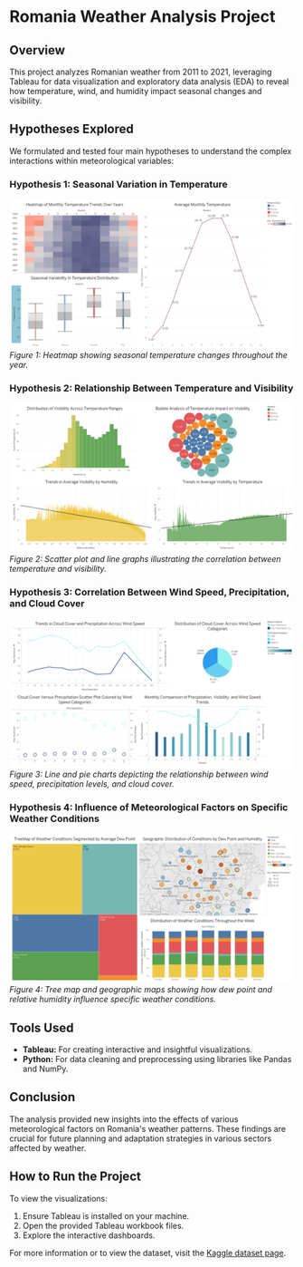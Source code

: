 # Romania Weather Analysis Project

## Overview
This project analyzes Romanian weather from 2011 to 2021, leveraging Tableau for data visualization and exploratory data analysis (EDA) to reveal how temperature, wind, and humidity impact seasonal changes and visibility.

## Hypotheses Explored
We formulated and tested four main hypotheses to understand the complex interactions within meteorological variables:

### Hypothesis 1: Seasonal Variation in Temperature
![Seasonal Temperature Variation](/output/Hypothesis-1.png)
*Figure 1: Heatmap showing seasonal temperature changes throughout the year.*

### Hypothesis 2: Relationship Between Temperature and Visibility
![Temperature and Visibility](/output/Hypothesis-2.png)
*Figure 2: Scatter plot and line graphs illustrating the correlation between temperature and visibility.*

### Hypothesis 3: Correlation Between Wind Speed, Precipitation, and Cloud Cover
![Wind, Precipitation, and Cloud Cover](/output/Hypothesis-3.png)
*Figure 3: Line and pie charts depicting the relationship between wind speed, precipitation levels, and cloud cover.*

### Hypothesis 4: Influence of Meteorological Factors on Specific Weather Conditions
![Meteorological Factors and Weather Conditions](/output/Hypothesis-4.png)
*Figure 4: Tree map and geographic maps showing how dew point and relative humidity influence specific weather conditions.*

## Tools Used
- **Tableau:** For creating interactive and insightful visualizations.
- **Python:** For data cleaning and preprocessing using libraries like Pandas and NumPy.

## Conclusion
The analysis provided new insights into the effects of various meteorological factors on Romania's weather patterns. These findings are crucial for future planning and adaptation strategies in various sectors affected by weather.

## How to Run the Project
To view the visualizations:
1. Ensure Tableau is installed on your machine.
2. Open the provided Tableau workbook files.
3. Explore the interactive dashboards.

For more information or to view the dataset, visit the [Kaggle dataset page](https://www.kaggle.com/datasets/acatalin14/romania-weather-visual-crossing-weather).
